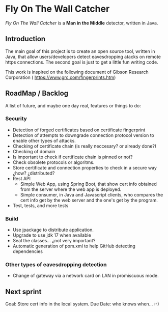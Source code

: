 # Fly On The Wall Catcher
_Fly On The Wall Catcher_ is a **Man in the Middle** detector, written in Java.

## Introduction
The main goal of this project is to create an open source tool, written in Java, that allow users/developers detect eavesdropping atacks on remote https connections.
The second goal is just to get a little fun writing code.

This work is inspired on the following document of Gibson Research Corporation ( https://www.grc.com/fingerprints.htm)

## RoadMap / Backlog
A list of future, and maybe one day real, features or things to do:

### Security
* Detection of forged certificates based on certificate fingerprint
* Detection of attempts to downgrade connection protocol version to enable other types of attacks.
* Checking of certificate chain (is really neccesary? or already done?)
* Checking of domain 
* Is important to check if certificate chain is pinned or not?
* Check obsolete protocols or algoritms.
* Store certificate and connection properties to check in a secure way ¿how? ¿distributed?
* Rest API
  *  Simple Web App, using Spring Boot, that show cert info obtained from the server where the web app is deployed.
  *  Simple consumer, in Java and Javascript clients, who compares the cert info get by the web server and the one's get by the program.
* Test, tests, and more tests

### Build
* Use jpackage to distribute application.
* Upgrade to use jdk 17 when available
* Seal the classes... ¿not very important?
* Automatic generation of pom.xml to help GitHub detecting dependencies

### Other types of eavesdropping detection
* Change of gateway via a network card on LAN in promiscuous mode. 

## Next sprint
Goal: Store cert info in the local system.
Due Date: who knows when... :-) 

